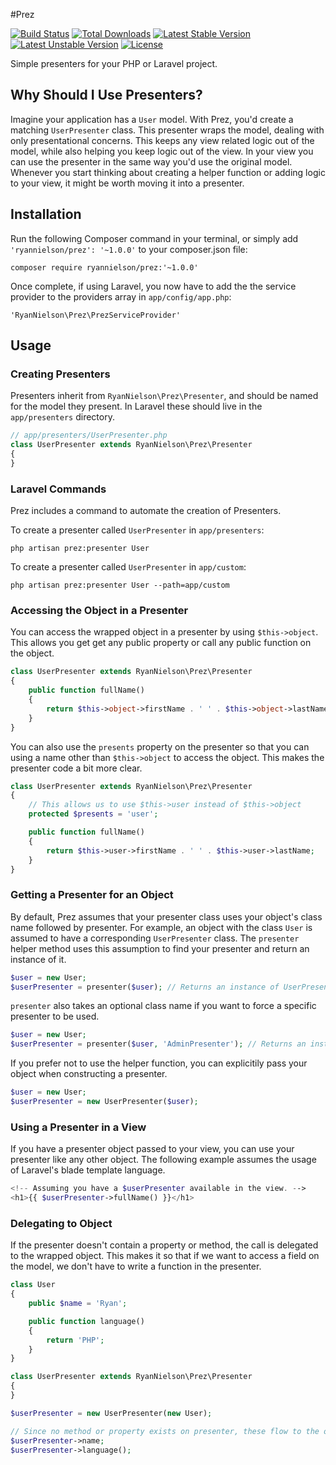 #Prez

[![Build Status](https://travis-ci.org/RyanNielson/prez.svg?branch=master)](https://travis-ci.org/RyanNielson/prez)
[![Total Downloads](https://poser.pugx.org/ryannielson/prez/downloads.svg)](https://packagist.org/packages/ryannielson/prez)
[![Latest Stable Version](https://poser.pugx.org/ryannielson/prez/v/stable.svg)](https://packagist.org/packages/ryannielson/prez)
[![Latest Unstable Version](https://poser.pugx.org/ryannielson/prez/v/unstable.svg)](https://packagist.org/packages/ryannielson/prez)
[![License](https://poser.pugx.org/ryannielson/prez/license.svg)](https://packagist.org/packages/ryannielson/prez)

Simple presenters for your PHP or Laravel project.

## Why Should I Use Presenters?

Imagine your application has a `User` model. With Prez, you'd create a matching `UserPresenter` class. This presenter wraps the model, dealing with only presentational concerns. This keeps any view related logic out of the model, while also helping you keep logic out of the view. In your view you can use the presenter in the same way you'd use the original model. Whenever you start thinking about creating a helper function or adding logic to your view, it might be worth moving it into a presenter.

## Installation

Run the following Composer command in your terminal, or simply add `'ryannielson/prez': '~1.0.0'` to your composer.json file:

    composer require ryannielson/prez:'~1.0.0'

Once complete, if using Laravel, you now have to add the the service provider to the providers array in `app/config/app.php`: 

    'RyanNielson\Prez\PrezServiceProvider'

## Usage

### Creating Presenters

Presenters inherit from `RyanNielson\Prez\Presenter`, and should be named for the model they present. In Laravel these should live in the `app/presenters` directory.

```php
// app/presenters/UserPresenter.php
class UserPresenter extends RyanNielson\Prez\Presenter 
{
}
```

### Laravel Commands

Prez includes a command to automate the creation of Presenters. 

To create a presenter called `UserPresenter` in `app/presenters`:

`php artisan prez:presenter User`

To create a presenter called `UserPresenter` in `app/custom`:

`php artisan prez:presenter User --path=app/custom`

### Accessing the Object in a Presenter

You can access the wrapped object in a presenter by using `$this->object`. This allows you get get any public property or call any public function on the object.

```php
class UserPresenter extends RyanNielson\Prez\Presenter 
{
    public function fullName()
    {
        return $this->object->firstName . ' ' . $this->object->lastName;
    }
}
```

You can also use the `presents` property on the presenter so that you can using a name other than `$this->object` to access the object. This makes the presenter code a bit more clear.

```php
class UserPresenter extends RyanNielson\Prez\Presenter 
{
    // This allows us to use $this->user instead of $this->object
    protected $presents = 'user'; 

    public function fullName()
    {
        return $this->user->firstName . ' ' . $this->user->lastName;
    }
}
```

### Getting a Presenter for an Object

By default, Prez assumes that your presenter class uses your object's class name followed by presenter. For example, an object with the class `User` is assumed to have a corresponding `UserPresenter` class. The `presenter` helper method uses this assumption to find your presenter and return an instance of it.

```php
$user = new User;
$userPresenter = presenter($user); // Returns an instance of UserPresenter
```

`presenter` also takes an optional class name if you want to force a specific presenter to be used.

```php
$user = new User;
$userPresenter = presenter($user, 'AdminPresenter'); // Returns an instance of AdminPresenter
```

If you prefer not to use the helper function, you can explicitily pass your object when constructing a presenter.

```php
$user = new User;
$userPresenter = new UserPresenter($user);
```

### Using a Presenter in a View

If you have a presenter object passed to your view, you can use your presenter like any other object. The following example assumes the usage of Laravel's blade template language.

```php
<!-- Assuming you have a $userPresenter available in the view. -->
<h1>{{ $userPresenter->fullName() }}</h1>
```

### Delegating to Object

If the presenter doesn't contain a property or method, the call is delegated to the wrapped object. This makes it so that if we want to access a field on the model, we don't have to write a function in the presenter.

```php
class User
{
    public $name = 'Ryan';

    public function language()
    {
        return 'PHP';
    }
}

class UserPresenter extends RyanNielson\Prez\Presenter 
{
}

$userPresenter = new UserPresenter(new User);

// Since no method or property exists on presenter, these flow to the object.
$userPresenter->name; 
$userPresenter->language();
```
